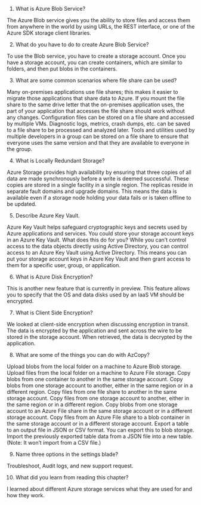 1. What is Azure Blob Service?

The Azure Blob service gives you the ability to store files and access them from anywhere in the world by using URLs, the REST interface, or one of the Azure SDK storage client libraries.

2. What do you have to do to create Azure Blob Service?

To use the Blob service, you have to create a storage account. Once you have a storage account, you can create containers, which are similar to folders, and then put blobs in the containers.

3. What are some common scenarios where file share can be used?

Many on-premises applications use file shares; this makes it easier to migrate those applications that share data to Azure. If you mount the file share to the same drive letter that the on-premises application uses, the part of your application that accesses the file share should work without any changes. Configuration files can be stored on a file share and accessed by multiple VMs. Diagnostic logs, metrics, crash dumps, etc. can be saved to a file share to be processed and analyzed later. Tools and utilities used by multiple developers in a group can be stored on a file share to ensure that everyone uses the same version and that they are available to everyone in the group.

4. What is Locally Redundant Storage?

Azure Storage provides high availability by ensuring that three copies of all data are made synchronously before a write is deemed successful. These copies are stored in a single facility in a single region. The replicas reside in separate fault domains and upgrade domains. This means the data is available even if a storage node holding your data fails or is taken offline to be updated.

5. Describe Azure Key Vault.

Azure Key Vault helps safeguard cryptographic keys and secrets used by Azure applications and services. You could store your storage account keys in an Azure Key Vault. What does this do for you? While you can’t control access to the data objects directly using Active Directory, you can control access to an Azure Key Vault using Active Directory. This means you can put your storage account keys in Azure Key Vault and then grant access to them for a specific user, group, or application.

6. What is Azure Disk Encryption?

This is another new feature that is currently in preview. This feature allows you to specify that the OS and data disks used by an IaaS VM should be encrypted.

7. What is Client Side Encryption?

We looked at client-side encryption when discussing encryption in transit. The data is encrypted by the application and sent across the wire to be stored in the storage account. When retrieved, the data is decrypted by the application.

8. What are some of the things you can do with AzCopy?

Upload blobs from the local folder on a machine to Azure Blob storage. Upload files from the local folder on a machine to Azure File storage. Copy blobs from one container to another in the same storage account. Copy blobs from one storage account to another, either in the same region or in a different region. Copy files from one file share to another in the same storage account. Copy files from one storage account to another, either in the same region or in a different region. Copy blobs from one storage account to an Azure File share in the same storage account or in a different storage account. Copy files from an Azure File share to a blob container in the same storage account or in a different storage account. Export a table to an output file in JSON or CSV format. You can export this to blob storage.
Import the previously exported table data from a JSON file into a new table. (Note: It won’t import from a CSV file.)

9. Name three options in the settings blade?

Troubleshoot, Audit logs, and new support request.

10. What did you learn from reading this chapter?

I learned about different Azure storage services what they are used for and how they work. 
